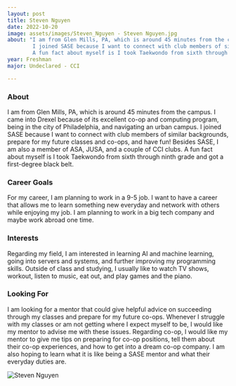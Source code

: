```yaml
---
layout: post
title: Steven Nguyen 
date: 2022-10-20
image: assets/images/Steven_Nguyen - Steven Nguyen.jpg
about: "I am from Glen Mills, PA, which is around 45 minutes from the campus. I came into Drexel because of its excellent co-op and computing program, being in the city of Philadelphia, and       navigating an urban campus.
        I joined SASE because I want to connect with club members of similar backgrounds, prepare for my future classes and co-ops, and have fun! Besides SASE, I am also a member of ASA, JUSA, and a couple of CCI clubs.
        A fun fact about myself is I took Taekwondo from sixth through ninth grade and got a first-degree black belt."
year: Freshman
major: Undeclared - CCI

---
```


### About

I am from Glen Mills, PA, which is around 45 minutes from the campus. I came into Drexel because of its excellent co-op and computing program, being in the city of Philadelphia, and navigating an urban campus.
I joined SASE because I want to connect with club members of similar backgrounds, prepare for my future classes and co-ops, and have fun! Besides SASE, I am also a member of ASA, JUSA, and a couple of CCI clubs.
A fun fact about myself is I took Taekwondo from sixth through ninth grade and got a first-degree black belt.

### Career Goals

For my career, I am planning to work in a 9-5 job. I want to have a career that allows me to learn something new everyday and network with others while enjoying my job. I am planning to work in a big tech company and maybe work abroad one time.

### Interests

Regarding my field, I am interested in learning AI and machine learning, going into servers and systems, and further improving my programming skills.
Outside of class and studying, I usually like to watch TV shows, workout, listen to music, eat out, and play games and the piano.

### Looking For

I am looking for a mentor that could give helpful advice on succeeding through my classes and prepare for my future co-ops. Whenever I struggle with my classes or am not getting where I expect myself to be, I would like my mentor to advise me with these issues. Regarding co-op, I would like my mentor to give me tips on preparing for co-op positions, tell them about their co-op experiences, and how to get into a dream co-op company.
I am also hoping to learn what it is like being a SASE mentor and what their everyday duties are.

<div class="text-center my-5">
    <img src="https://sase-drexel.github.io/mentorship-2021/assets/images/Steven_Nguyen.jpg" alt="Steven Nguyen" class="rounded post-img" />
</div>
